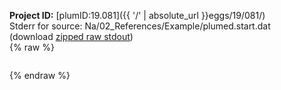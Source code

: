 **Project ID:** [plumID:19.081]({{ '/' | absolute_url }}eggs/19/081/)  
Stderr for source:  Na/02_References/Example/plumed.start.dat   
(download [zipped raw stdout](plumed.start.dat.plumed.stdout.txt.zip))  
{% raw %}
<pre>
</pre>
{% endraw %}

